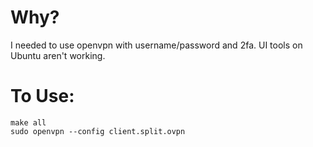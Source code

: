 # Why?

I needed to use openvpn with username/password and 2fa.  UI tools on Ubuntu aren't working.

# To Use:

    make all
    sudo openvpn --config client.split.ovpn

